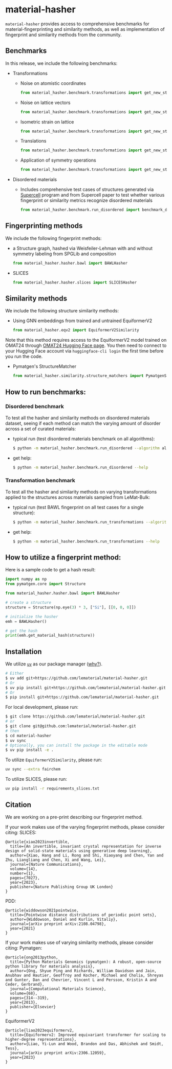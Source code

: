 # material-hasher

`material-hasher` provides access to comprehensive benchmarks for material-fingerprinting and similarity methods, as well as implementation of fingerprint and similarity methods from the community.

## Benchmarks

In this release, we include the following benchmarks:

-   Transformations

    -   Noise on atomistic coordinates

        ```python
        from material_hasher.benchmark.transformations import get_new_structure_with_gaussian_noise
        ```

    -   Noise on lattice vectors

        ```python
        from material_hasher.benchmark.transformations import get_new_structure_with_strain
        ```

    -   Isometric strain on lattice

        ```python
        from material_hasher.benchmark.transformations import get_new_structure_with_isometric_strain
        ```

    -   Translations

        ```python
        from material_hasher.benchmark.transformations import get_new_structure_with_translation
        ```

    -   Application of symmetry operations

        ```python
        from material_hasher.benchmark.transformations import get_new_structure_with_symm_ops
        ```

-   Disordered materials

    -   Includes comprehensive test cases of structures generated via [Supercell](https://orex.github.io/supercell/) program and from Supercell paper to test whether various fingerprint or similarity metrics recognize disordered materials

        ```python
        from material_hasher.benchmark.run_disordered import benchmark_disordered_structures
        ```

## Fingerprinting methods

We include the following fingerprint methods:

-   a Structure graph, hashed via Weisfeiler-Lehman with and without symmetry labeling from SPGLib and composition

    ```python
    from material_hasher.hasher.bawl import BAWLHasher
    ```

-   SLICES

    ```python
    from material_hasher.hasher.slices import SLICESHasher
    ```

## Similarity methods

We include the following structure similarity methods:

-   Using GNN embeddings from trained and untrained EquiformerV2

    ```python
    from material_hasher.eqv2 import EquiformerV2Similarity
    ```

Note that this method requires access to the EquiformerV2 model trained on OMAT24 through [OMAT24 Hugging Face page](https://huggingface.co/fairchem/OMAT24). You then need to connect to your Hugging Face account via `huggingface-cli login` the first time before you run the code.

-   Pymatgen's StructureMatcher

    ```python
    from material_hasher.similarity.structure_matchers import PymatgenStructureSimilarity
    ```

## How to run benchmarks:

### Disordered benchmark

To test all the hasher and similarity methods on disordered materials dataset, seeing if each method can match the varying amount of disorder across a set of curated materials:

-   typical run (test disordered materials benchmark on all algorithms):

    ```bash
    $ python -m material_hasher.benchmark.run_disordered --algorithm all
    ```

-   get help:

    ```bash
    $ python -m material_hasher.benchmark.run_disordered --help
    ```

### Transformation benchmark

To test all the hasher and similarity methods on varying transformations applied to the structures across materials sampled from LeMat-Bulk:

-   typical run (test BAWL fingerprint on all test cases for a single structure):

    ```bash
    $ python -m material_hasher.benchmark.run_transformations --algorithm BAWL --n-test-elements 1
    ```

-   get help:

    ```bash
    $ python -m material_hasher.benchmark.run_transformations --help
    ```

## How to utilize a fingerprint method:

Here is a sample code to get a hash result:

```python
import numpy as np
from pymatgen.core import Structure

from material_hasher.hasher.bawl import BAWLHasher

# create a structure
structure = Structure(np.eye(3) * 3, ["Si"], [[0, 0, 0]])

# initialize the hasher
emh = BAWLHasher()

# get the hash
print(emh.get_material_hash(structure))
```

## Installation

We utilize [`uv`](https://docs.astral.sh/uv/getting-started/installation/) as our package manager ([why?](https://docs.astral.sh/uv/#highlights)).

```bash
# Either
$ uv add git+https://github.com/lematerial/material-hasher.git
# Or
$ uv pip install git+https://github.com/lematerial/material-hasher.git
# Or
$ pip install git+https://github.com/lematerial/material-hasher.git
```

For local development, please run:

```bash
$ git clone https://github.com/lematerial/material-hasher.git
# or
$ git clone git@github.com:lematerial/material-hasher.git
# then
$ cd material-hasher
$ uv sync
# Optionally, you can install the package in the editable mode
$ uv pip install -e .
```

To utilize `EquiformerV2Similarity`, please run: 

```bash
uv sync --extra fairchem
```

To utilize SLICES, please run:

```bash
uv pip install -r requirements_slices.txt
```

## Citation

We are working on a pre-print describing our fingerprint method.

If your work makes use of the varying fingerprint methods, please consider citing:
SLICES:

```
@article{xiao2023invertible,
  title={An invertible, invariant crystal representation for inverse design of solid-state materials using generative deep learning},
  author={Xiao, Hang and Li, Rong and Shi, Xiaoyang and Chen, Yan and Zhu, Liangliang and Chen, Xi and Wang, Lei},
  journal={Nature Communications},
  volume={14},
  number={1},
  pages={7027},
  year={2023},
  publisher={Nature Publishing Group UK London}
}
```

PDD:

```
@article{widdowson2021pointwise,
  title={Pointwise distance distributions of periodic point sets},
  author={Widdowson, Daniel and Kurlin, Vitaliy},
  journal={arXiv preprint arXiv:2108.04798},
  year={2021}
}
```

If your work makes use of varying similarity methods, please consider citing:
Pymatgen:

```
@article{ong2013python,
  title={Python Materials Genomics (pymatgen): A robust, open-source python library for materials analysis},
  author={Ong, Shyue Ping and Richards, William Davidson and Jain, Anubhav and Hautier, Geoffroy and Kocher, Michael and Cholia, Shreyas and Gunter, Dan and Chevrier, Vincent L and Persson, Kristin A and Ceder, Gerbrand},
  journal={Computational Materials Science},
  volume={68},
  pages={314--319},
  year={2013},
  publisher={Elsevier}
}
```

EquiformerV2

```
@article{liao2023equiformerv2,
  title={Equiformerv2: Improved equivariant transformer for scaling to higher-degree representations},
  author={Liao, Yi-Lun and Wood, Brandon and Das, Abhishek and Smidt, Tess},
  journal={arXiv preprint arXiv:2306.12059},
  year={2023}
}
```
